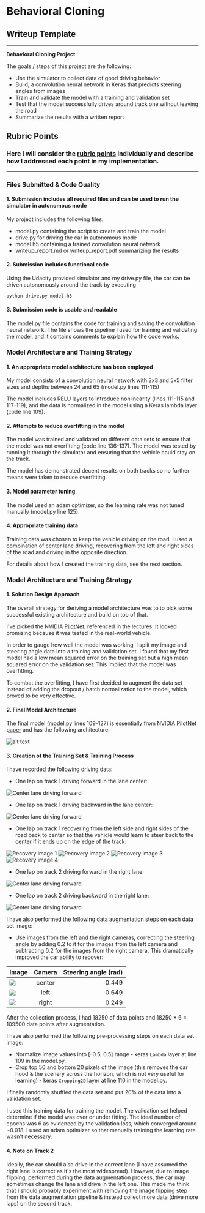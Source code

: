 # **Behavioral Cloning** 

## Writeup Template

---

**Behavioral Cloning Project**

The goals / steps of this project are the following:
* Use the simulator to collect data of good driving behavior
* Build, a convolution neural network in Keras that predicts steering angles from images
* Train and validate the model with a training and validation set
* Test that the model successfully drives around track one without leaving the road
* Summarize the results with a written report


[//]: # (Image References)

[image1]: ./examples/placeholder.png "Model Visualization"
[image2]: ./examples/placeholder.png "Grayscaling"
[image3]: ./examples/placeholder_small.png "Recovery Image"
[image4]: ./examples/placeholder_small.png "Recovery Image"
[image5]: ./examples/placeholder_small.png "Recovery Image"
[image6]: ./examples/placeholder_small.png "Normal Image"
[image7]: ./examples/placeholder_small.png "Flipped Image"
[nvidia_architecture]: https://developer.nvidia.com/blog/parallelforall/wp-content/uploads/2016/08/cnn-architecture-624x890.png "NVIDIA Architecture"

## Rubric Points
### Here I will consider the [rubric points](https://review.udacity.com/#!/rubrics/432/view) individually and describe how I addressed each point in my implementation.  

---
### Files Submitted & Code Quality

#### 1. Submission includes all required files and can be used to run the simulator in autonomous mode

My project includes the following files:
* model.py containing the script to create and train the model
* drive.py for driving the car in autonomous mode
* model.h5 containing a trained convolution neural network 
* writeup_report.md or writeup_report.pdf summarizing the results

#### 2. Submission includes functional code
Using the Udacity provided simulator and my drive.py file, the car can be driven autonomously around the track by executing 
```sh
python drive.py model.h5
```

#### 3. Submission code is usable and readable

The model.py file contains the code for training and saving the convolution neural network. The file shows the pipeline I used for training and validating the model, and it contains comments to explain how the code works.

### Model Architecture and Training Strategy

#### 1. An appropriate model architecture has been employed

My model consists of a convolution neural network with 3x3 and 5x5 filter sizes and depths between 24 and 65 (model.py lines 111-115) 

The model includes RELU layers to introduce nonlinearity (lines 111-115 and 117-119), and the data is normalized in the model using a Keras lambda layer (code line 109). 

#### 2. Attempts to reduce overfitting in the model

The model was trained and validated on different data sets to ensure that the model was not overfitting (code line 136-137). The model was tested by running it through the simulator and ensuring that the vehicle could stay on the track.

The model has demonstrated decent results on both tracks so no further means were taken to reduce overfitting. 

#### 3. Model parameter tuning

The model used an adam optimizer, so the learning rate was not tuned manually (model.py line 125).

#### 4. Appropriate training data

Training data was chosen to keep the vehicle driving on the road. I used a combination of center lane driving, recovering from the left and right sides of the road and driving in the opposite direction.

For details about how I created the training data, see the next section. 

### Model Architecture and Training Strategy

#### 1. Solution Design Approach

The overall strategy for deriving a model architecture was to to pick some successful existing architecture and build on top of that.

I've picked the NVIDIA [PilotNet](https://arxiv.org/pdf/1704.07911.pdf), referenced in the lectures. It looked promising because it was tested in the real-world vehicle.

In order to gauge how well the model was working, I split my image and steering angle data into a training and validation set. I found that my first model had a low mean squared error on the training set but a high mean squared error on the validation set. This implied that the model was overfitting. 

To combat the overfitting, I have first decided to augment the data set instead of adding the dropout / batch normalization to the model, which proved to be very effective.

#### 2. Final Model Architecture

The final model (model.py lines 109-127) is essentially from NVIDIA [PilotNet paper](https://arxiv.org/pdf/1704.07911.pdf) and has the following architecture:

![alt text][nvidia_architecture]

#### 3. Creation of the Training Set & Training Process

I have recorded the following driving data:

- One lap on track 1 driving forward in the lane center:

![Center lane driving forward](images/center_lane_driving_track1_forward.jpg)

- One lap on track 1 driving backward in the lane center:

![Center lane driving forward](images/center_lane_driving_track1_backward.jpg)

- One lap on track 1 recovering from the left side and right sides of the road back to center so that the vehicle would learn to steer back to the center if it ends up on the edge of the track:

![Recovery image 1](images/recovery_1.jpg)
![Recovery image 2](images/recovery_2.jpg)
![Recovery image 3](images/recovery_3.jpg)
![Recovery image 4](images/recovery_4.jpg)

- One lap on track 2 driving forward in the right lane:

![Center lane driving forward](images/right_lane_driving_track2_forward.jpg)

- One lap on track 2 driving backward in the right lane:

![Center lane driving forward](images/right_lane_driving_track2_backward.jpg)


I have also performed the following data augmentation steps on each data set image:

- Use images from the left and the right cameras, correcting the steering angle by adding 0.2 to it for the images from the left camera and subtracting 0.2 for the images from the right camera. This dramatically improved the car ability to recover:

| Image                                             | Camera |  Steering angle (rad) |
|---------------------------------------------------|:------:|----------------------:|
| ![](images/center_2020_09_13_16_37_09_553.jpg)    | center | 0.449                 |
| ![](images/left_2020_09_13_16_37_09_553.jpg)      | left   | 0.649                 |
| ![](images/right_2020_09_13_16_37_09_553.jpg)     | right  | 0.249                 |


After the collection process, I had 18250 of data points and 18250 * 6 = 109500 data points after augmentation.


I have also performed the following pre-processing steps on each data set image:

- Normalize image values into [-0.5, 0.5] range - keras `Lambda` layer at line 109 in the model.py.
- Crop top 50 and bottom 20 pixels of the image (this removes the car hood & the scenery across the horizon, which is not very useful for learning) - keras `Cropping2D` layer at line 110 in the model.py.


I finally randomly shuffled the data set and put 20% of the data into a validation set. 

I used this training data for training the model. The validation set helped determine if the model was over or under fitting. The ideal number of epochs was 6 as evidenced by the validation loss, which converged around ~0.018. I used an adam optimizer so that manually training the learning rate wasn't necessary.

#### 4. Note on Track 2

Ideally, the car should also drive in the correct lane (I have assumed the right lane is correct as it's the most widespread). However, due to image flipping, performed during the data augmentation process, the car may sometimes change the lane and drive in the left one. This made me think that I should probably experiment with removing the image flipping step from the data augmentation pipeline & instead collect more data (drive more laps) on the second track.